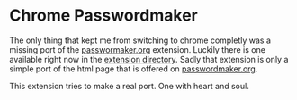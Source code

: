 # Chrome Passwordmaker

The only thing that kept me from switching to chrome completly was a missing port of the <a href="http://passwordmaker.org/">passwormaker.org</a>
extension. Luckily there is one available right now in the <a href="http://chrome.google.com/extensions/detail/doblembglfahhpiilfhajboogopikhcm">extension directory</a>.
Sadly that extension is only a simple port of the html page that is offered on <a href="http://passwordmaker.org/">passwordmaker.org</a>.

This extension tries to make a real port. One with heart and soul.

